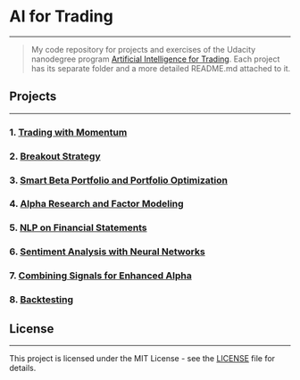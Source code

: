 # AI for Trading
---
> My code repository for projects and exercises of the Udacity nanodegree program [Artificial Intelligence for Trading](https://www.udacity.com/course/ai-for-trading--nd880). Each project has its separate folder and a more detailed README.md attached to it.

## Projects
---
### 1. [Trading with Momentum](https://github.com/kollepas/ai_for_trading/tree/master/project_01_-_trading_with_momentum)

### 2. [Breakout Strategy](https://github.com/kollepas/ai_for_trading/tree/master/project_02_-_breakout_strategy)

### 3. [Smart Beta Portfolio and Portfolio Optimization](https://github.com/kollepas/ai_for_trading/tree/master/project_03_-_smart_beta_and_portfolio_optimization)

### 4. [Alpha Research and Factor Modeling](https://github.com/kollepas/ai_for_trading/tree/master/project_04_-_alpha%20research_and_factor_modeling)

### 5. [NLP on Financial Statements](https://github.com/kollepas/ai_for_trading/tree/master/project_05_-_nlp_on_financial_statements)

### 6. [Sentiment Analysis with Neural Networks](https://github.com/kollepas/ai_for_trading/tree/master/project_06_-_sentiment_analysis_with_neural_networks)

### 7. [Combining Signals for Enhanced Alpha](https://github.com/kollepas/ai_for_trading/tree/master/project_07_-_combining_signals_for_enhanced_alpha)

### 8. [Backtesting](https://github.com/kollepas/ai_for_trading/tree/master/project_08_-_backtesting)

## License
---
This project is licensed under the MIT License - see the [LICENSE](https://github.com/kollepas/ai_for_trading/blob/master/LICENSE) file for details.
